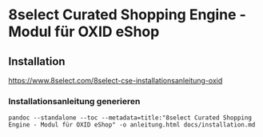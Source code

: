 # 8select Curated Shopping Engine - Modul für OXID eShop

## Installation

https://www.8select.com/8select-cse-installationsanleitung-oxid

### Installationsanleitung generieren

`pandoc --standalone --toc --metadata=title:"8select Curated Shopping Engine - Modul für OXID eShop" -o anleitung.html docs/installation.md`

